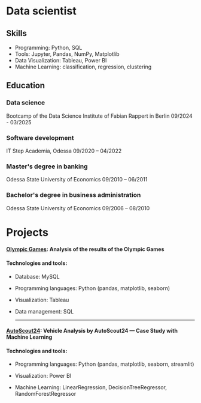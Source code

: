# Data scientist

## Skills
- Programming: Python, SQL
- Tools: Jupyter, Pandas,  NumPy, Matplotlib
- Data Visualization: Tableau, Power BI
- Machine Learning: classification, regression, clustering
  
## Education
### Data science
  Bootcamp of the Data Science Institute of Fabian Rappert in Berlin
  09/2024 - 03/2025

### Software development
  IT Step Academia, Odessa
  09/2020 – 04/2022

### Master's degree in banking
  Odessa State University of Economics
  09/2010 – 06/2011

### Bachelor's degree in business administration
  Odessa State University of Economics
  09/2006 – 08/2010

# Projects

####  [Olympic Games](https://github.com/AVMatvieieva/Olympics/blob/main/README.md): Analysis of the results of the Olympic Games
#### Technologies and tools:
- Database: MySQL

- Programming languages: Python (pandas, matplotlib, seaborn)

- Visualization: Tableau

- Data management: SQL

   ---
#### [AutoScout24](https://github.com/AVMatvieieva/AutoScout24/blob/main/README.md): Vehicle Analysis by AutoScout24 — Case Study with Machine Learning
#### Technologies and tools:
- Programming languages: Python (pandas, matplotlib, seaborn, streamlit)

- Visualization: Power BI

- Machine Learning: LinearRegression, DecisionTreeRegressor, RandomForestRegressor
